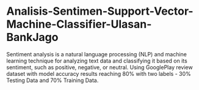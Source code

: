 # Analisis-Sentimen-Support-Vector-Machine-Classifier-Ulasan-BankJago
Sentiment analysis is a natural language processing (NLP) and machine learning technique for analyzing text data and classifying it based on its sentiment, such as positive, negative, or neutral. Using GooglePlay review dataset with model accuracy results reaching 80% with two labels - 30% Testing Data and 70% Training Data.
